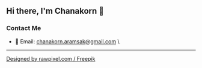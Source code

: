 
## Hi there, I'm Chanakorn 👋


### Contact Me

- 📧 Email: chanakorn.aramsak@gmail.com \
----
<a href="http://www.freepik.com">Designed by rawpixel.com / Freepik</a>
